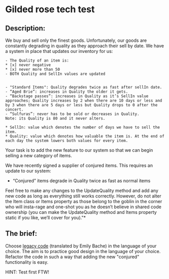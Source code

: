 # Gilded rose tech test

## Description:


We buy and sell only the finest goods. Unfortunately, our goods are constantly degrading in quality as they approach their sell by date. We have a system in place that updates our inventory for us:

```
- The Quality of an item is:
* [x] never negative 
* [x] never more than 50
- BOTH Quality and SellIn values are updated


- "Standard Items": Quality degrades twice as fast after sellIn date.
- “Aged Brie”: increases in Quality the older it gets.
- “Backstage passes”: increases in Quality as it’s SellIn value approaches; Quality increases by 2 when there are 10 days or less and by 3 when there are 5 days or less but Quality drops to 0 after the concert.
- “Sulfuras”: never has to be sold or decreases in Quality.
Note: its Quality is 80 and it never alters.
```

```
* SellIn: value which denotes the number of days we have to sell the item. 
* Quality: value which denotes how valuable the item is. At the end of each day the system lowers both values for every item.
```

Your task is to add the new feature to our system so that we can begin selling a new category of items.

We have recently signed a supplier of conjured items. This requires an update to our system:

* “Conjured” items degrade in Quality twice as fast as normal items

Feel free to make any changes to the UpdateQuality method and add any new code as long as everything still works correctly. However, do not alter the Item class or Items property as those belong to the goblin in the corner who will insta-rage and one-shot you as he doesn’t believe in shared code ownership (you can make the UpdateQuality method and Items property static if you like, we’ll cover for you)."*

## The brief:

Choose [legacy code](https://github.com/emilybache/GildedRose-Refactoring-Kata) (translated by Emily Bache) in the language of your choice. The aim is to practice good design in the language of your choice. Refactor the code in such a way that adding the new "conjured" functionality is easy.

HINT: Test first FTW!

